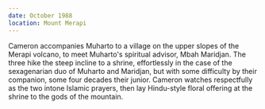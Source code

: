 ```yaml
---
date: October 1988
location: Mount Merapi
---
```


Cameron accompanies Muharto to a village on the upper slopes of the
Merapi volcano, to meet Muharto's spiritual advisor, Mbah Maridjan. The
three hike the steep incline to a shrine, effortlessly in the case of
the sexagenarian duo of Muharto and Maridjan, but with some difficulty
by their companion, some four decades their junior. Cameron watches
respectfully as the two intone Islamic prayers, then lay Hindu-style
floral offering at the shrine to the gods of the mountain.
